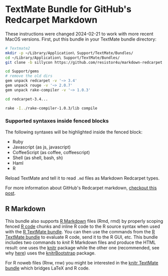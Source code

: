 # TextMate Bundle for GitHub's Redcarpet Markdown

These instructions were changed 2024-02-21 to work with more recent MacOS versions. First, put this bundle in your TextMate bundle directory:

```bash
# Textmate2
mkdir -p ~/Library/Application\ Support/TextMate/Bundles/
cd ~/Library/Application\ Support/TextMate/Bundles/
git clone -b sillycon https://github.com/resistor4u/markdown-redcarpet.tmbundle.git

cd Support/gems
# remove the old dirs
gem unpack redcarpet -v '~> 3.4'
gem unpack rouge -v '~> 2.0.7'
gem unpack rake-compiler -v '~> 1.0.3'

cd redcarpet-3.4...

rake -I../rake-compiler-1.0.3/lib compile
```

### Supported syntaxes inside fenced blocks

The following syntaxes will be highlighted inside the fenced block:

- Ruby
- Javascript (as js, javascript)
- CoffeeScript (as coffee, coffeescript)
- Shell (as shell, bash, sh)
- Haml
- R

Reload TextMate and tell it to read `.md` files as Markdown Redcarpet types.

For more information about GitHub's Redcarpet markdown, [checkout this post][github-flavored-markdown].


[github-flavored-markdown]: http://github.github.com/github-flavored-markdown/
[github-theme]: https://github.com/kneath/github_textmate_preview

## R Markdown

This bundle also supports [R Markdown](http://www.rstudio.com/ide/docs/r_markdown) files (Rmd, rmd) by properly scoping fenced [R code](http://cran.r-project.org/) chunks and inline R code to the R source syntax when used with the [R TextMate bundle](https://github.com/textmate/r.tmbundle). You can then use the commands from the [R TextMate bundle](https://github.com/textmate/r.tmbundle) to evaluate R code, send it to the R GUI, etc. This bundle includes two commands to _knit_ R Markdown files and produce the HTML result: one uses the [knitr](http://cran.r-project.org/web/packages/knitr/index.html) package while the other one (recommended, see why [here](http://lcolladotor.github.io/2013/12/10/knitrBootstrap/)) uses the [knitrBootstrap](http://cran.at.r-project.org/web/packages/knitrBootstrap/index.html) package.

For R noweb files (Rnw, rnw) you might be interested in the [knitr TextMate bundle](https://github.com/fonnesbeck/knitr.tmbundle) which bridges LaTeX and R code.
